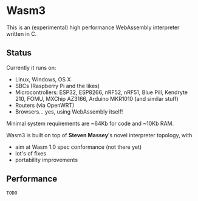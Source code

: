 # Wasm3

This is an (experimental) high performance WebAssembly interpreter written in C.

## Status
Currently it runs on:
- Linux, Windows, OS X
- SBCs (Raspberry Pi and the likes)
- Microcontrollers: ESP32, ESP8266, nRF52, nRF51, Blue Pill, Kendryte 210, FOMU, MXChip AZ3166, Arduino MKR1010 (and similar stuff)  
- Routers (via OpenWRT)
- Browsers... yes, using WebAssembly itself!

Minimal system requirements are ~64Kb for code and ~10Kb RAM.

Wasm3 is built on top of **Steven Massey**'s novel interpreter topology, with
- aim at Wasm 1.0 spec conformance (not there yet)
- lot's of fixes
- portability improvements

## Performance

`TODO`
